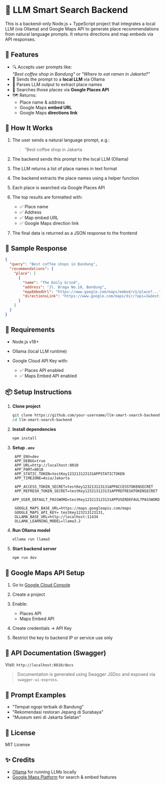 # 🧠 LLM Smart Search Backend

This is a backend-only Node.js + TypeScript project that integrates a local LLM (via Ollama) and Google Maps API to generate place recommendations from natural language prompts. It returns directions and map embeds via API responses.

## 📌 Features

- 🔍 Accepts user prompts like:  
  _"Best coffee shop in Bandung"_ or _"Where to eat ramen in Jakarta?"_
- 🤖 Sends the prompt to a **local LLM** via Ollama
- 🧠 Parses LLM output to extract place names
- 📍 Searches those places via **Google Places API**
- 🗺️ Returns:
  - Place name & address
  - Google Maps **embed URL**
  - Google Maps **directions link**

## 🚀 How It Works

1. The user sends a natural language prompt, e.g.:
   > “Best coffee shop in Jakarta

2. The backend sends this prompt to the local LLM (Ollama)

3. The LLM returns a list of place names in text format

4. The backend extracts the place names using a helper function

5. Each place is searched via Google Places API

6. The top results are formatted with:
   - ✅ Place name
   - ✅ Address
   - ✅ Map embed URL
   - ✅ Google Maps direction link

7. The final data is returned as a JSON response to the frontend

## 🧪 Sample Response

```json
{
  "query": "Best coffee shops in Bandung",
  "recommendations": {
    "place": [
      {
        "name": "The Daily Grind",
        "address": "Jl. Braga No.10, Bandung",
        "mapEmbedUrl": "https://www.google.com/maps/embed/v1/place?...",
        "directionsLink": "https://www.google.com/maps/dir/?api=1&destination=..."
      }
    ]
  }
}
```

## 🔧 Requirements

* Node.js v18+
* Ollama (local LLM runtime)
* Google Cloud API Key with:

  * ✅ Places API enabled
  * ✅ Maps Embed API enabled

## 📦 Setup Instructions

1. **Clone project**

   ```bash
   git clone https://github.com/your-username/llm-smart-search-backend.git
   cd llm-smart-search-backend
   ```

2. **Install dependencies**

   ```bash
   npm install
   ```

3. **Setup `.env`**

   ```env
    APP_ENV=dev
    APP_DEBUG=true
    APP_URL=http://localhost:8010
    APP_PORT=8010
    APP_STATIC_TOKEN=testKey123213123131APPSTATICTOKEN
    APP_TIMEZONE=Asia/Jakarta

    APP_ACCESS_TOKEN_SECRET=testKey123213123131APPACCESSTOKENSECRET
    APP_REFRESH_TOKEN_SECRET=testKey123213123131APPREFRESHTOKENSECRET
    APP_USER_DEFAULT_PASSWORD=testKey123213123131APPUSERDEFAULTPASSWORD

    GOOGLE_MAPS_BASE_URL=https://maps.googleapis.com/maps
    GOOGLE_MAPS_API_KEY= testKey123213123131,
    OLLAMA_BASE_URL=http://localhost:11434
    OLLAMA_LEARNING_MODEL=llama3.2

   ```

4. **Run Ollama model**

   ```bash
   ollama run llama3
   ```

5. **Start backend server**

   ```bash
   npm run dev
   ```

## 🔐 Google Maps API Setup

1. Go to [Google Cloud Console](https://console.cloud.google.com/)
2. Create a project
3. Enable:

   * Places API
   * Maps Embed API
4. Create credentials → API Key
5. Restrict the key to backend IP or service use only

## 📘 API Documentation (Swagger)

Visit:
`http://localhost:8010/docs`

> Documentation is generated using Swagger JSDoc and exposed via `swagger-ui-express`.

## 🧠 Prompt Examples

* "Tempat ngopi terbaik di Bandung"
* "Rekomendasi restoran Jepang di Surabaya"
* "Museum seni di Jakarta Selatan"

## 📎 License

MIT License

## ✨ Credits

* [Ollama](https://ollama.com/) for running LLMs locally
* [Google Maps Platform](https://developers.google.com/maps) for search & embed features
